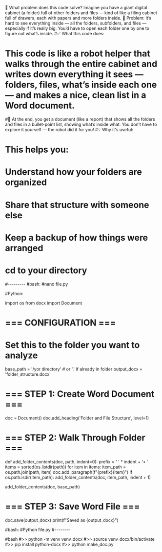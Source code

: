 🧠 What problem does this code solve?
Imagine you have a giant digital cabinet (a folder) full of other folders and files — kind of like a filing cabinet full of drawers, each with papers and more folders inside.
📂 Problem:
It’s hard to see everything inside — all the folders, subfolders, and files — especially if it’s really big. You’d have to open each folder one by one to figure out what’s inside.
#✅ What this code does:
# This code is like a robot helper that walks through the entire cabinet and writes down everything it sees — folders, files, what’s inside each one — and makes a nice, clean list in a Word document.
#📝 At the end, you get a document (like a report) that shows all the folders and files in a bullet-point list, showing what’s inside what. You don’t have to explore it yourself — the robot did it for you!
#💡 Why it's useful:
# This helps you:
# Understand how your folders are organized
#  Share that structure with someone else
#  Keep a backup of how things were arranged



# cd to your directory
#---------
#bash:
#nano file.py


#Python:

import os
from docx import Document

# === CONFIGURATION ===
# Set this to the folder you want to analyze
base_path = '/yor directory'  # or '.' if already in folder
output_docx = 'folder_structure.docx'

# === STEP 1: Create Word Document ===
doc = Document()
doc.add_heading('Folder and File Structure', level=1)

# === STEP 2: Walk Through Folder ===
def add_folder_contents(doc, path, indent=0):
    prefix = '    ' * indent + '• '
    items = sorted(os.listdir(path))
    for item in items:
        item_path = os.path.join(path, item)
        doc.add_paragraph(f"{prefix}{item}")
        if os.path.isdir(item_path):
            add_folder_contents(doc, item_path, indent + 1)

add_folder_contents(doc, base_path)

# === STEP 3: Save Word File ===
doc.save(output_docx)
print(f"Saved as {output_docx}")




#bash:
#Python file.py 
#--------

#bash
#>> python -m venv venv_docx
#>> source venv_docx/bin/activate
#>> pip install python-docx
#>> python make_doc.py
